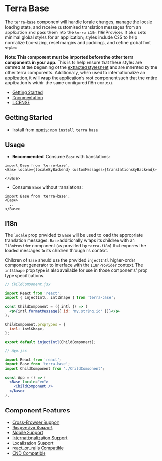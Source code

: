 # Terra Base

The `terra-base` component will handle locale changes, manage the locale loading state, and receive customized translation messages from an application and pass them into the `terra-i18n` I18nProvider. It also sets minimal global styles for an application; styles include CSS to help normalize box-sizing, reset margins and paddings, and define global font styles.

**Note: This component must be imported before the other terra components in your app.** This is to help ensure that these styles are defined at the beginning of the [extracted stylesheet](https://github.com/webpack-contrib/extract-text-webpack-plugin) and are inherited by the other terra components. Additionally, when used to internationalize an application, it will wrap the application’s root component such that the entire application is within the same configured i18n context.

- [Getting Started](#getting-started)
- [Documentation](https://github.com/cerner/terra-core/tree/master/packages/terra-base/docs)
- [LICENSE](#license)

## Getting Started

- Install from [npmjs](https://www.npmjs.com): `npm install terra-base`

## Usage

- **Recommended:** Consume `Base` with translations:
```
import Base from 'terra-base';
<Base locale={localeByBackend} customMessages={translationsByBackend}>
  ...
</Base>
```

- Consume `Base` without translations:
```
import Base from 'terra-base';
<Base>
  ...
</Base>
```

## I18n

The `locale` prop provided to `Base` will be used to load the appropriate translation messages. `Base` additionally wraps its children with an `I18nProvider` component (as provided by `terra-i18n`) that exposes the loaded messages to its children through its context.

Children of `Base` should use the provided `injectIntl` higher-order component generator to interface with the `I18nProvider` context. The `intlShape` prop type is also available for use in those components' prop type specifications.

```jsx
// ChildComponent.jsx

import React from 'react';
import { injectIntl, intlShape } from 'terra-base';

const ChildComponent = ({ intl }) => (
  <p>{intl.formatMessage({ id: 'my.string.id' })}</p>
);

ChildComponent.propTypes = {
  intl: intlShape,
};

export default injectIntl(ChildComponent);

// App.jsx

import React from 'react';
import Base from 'terra-base';
import ChildComponent from './ChildComponent';

const App = () => (
  <Base locale="en">
    <ChildComponent />
  </Base>
);
```

## Component Features
* [Cross-Browser Support](https://github.com/cerner/terra-core/wiki/Component-Features#cross-browser-support)
* [Responsive Support](https://github.com/cerner/terra-core/wiki/Component-Features#responsive-support)
* [Mobile Support](https://github.com/cerner/terra-core/wiki/Component-Features#mobile-support)
* [Internationalization Support](https://github.com/cerner/terra-core/wiki/Component-Features#internationalization-i18n-support)
* [Localization Support](https://github.com/cerner/terra-core/wiki/Component-Features#localization-support)
* [react_on_rails Compatible](https://github.com/shakacode/react_on_rails/blob/8cb06ed35cb5c2c453bcc193282b4c091574c1b7/docs/basics/i18n.md#how-to-add-i18n)
* [CND Compatible](https://github.com/webpack/docs/wiki/configuration#outputpublicpath)
